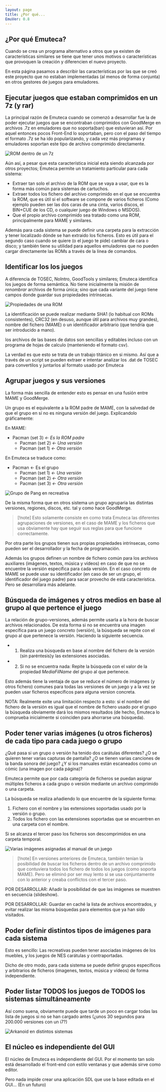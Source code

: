```yaml
---
layout: page
title: ¿Por qué...
EmuVer: 0.8
---
```


## ¿Por qué Emuteca?

Cuando se crea un programa alternativo a otros que ya existen de características similares se tiene que tener unos motivos o características que provoquen la creación y diferencien el nuevo proyecto.

En esta página pasamos a describir las características por las que se creó este proyecto que no estaban implementadas (al menos de forma conjunta) en otros gestores de juegos para emuladores.

## Ejecutar juegos que estaban comprimidos en un 7z (y rar)

La principal razón de Emuteca cuando se comenzó a desarrollar fue la de poder ejecutar juegos que se encontraban comprimidos con GoodMerge en archivos .7z en emuladores que no soporta(ban) que estuvieran así. Por aquel entonces pocos Front-End lo soportaban, pero con el paso del tiempo el formato .7z se ha ido popularizando, y cada vez más programas y emuladores soportan este tipo de archivo comprimido directamente.

![ROM dentro de un 7z](../img/WhyEmuteca/Inside7z.png)

Aún así, a pesar que esta característica inicial esta siendo alcanzada por otros
proyectos; Emuteca permite un tratamiento particular para cada sistema:

  - Extraer tan solo el archivo de la ROM que se vaya a usar, que es la forma más común para sistemas de cartuchos.
  - Extraer todos los fichero del archivo comprimido en el que se encuentra la ROM, que es útil si el software se compone de varios ficheros (Como ejemplo pueden ser las dos caras de una cinta, varios discos, el BIN+CUE de los CD, o cualquier juego de Windows o MSDOS).
  - Que el propio archivo comprimido sea tratado como una ROM, principalmente para MAME y similares.

Además para cada sistema se puede definir una carpeta para la extracción y tener localizado dónde se han extraido los ficheros. Esto es útil para el segundo caso cuando se quiere (o el juego te pide) cambiar de cara o disco; y también tiene su utilidad para aquellos emuladores que no pueden cargar directamente las ROMs a través de la línea de comandos.

## Identificar los los juegos

A diferencia de TOSEC, NoIntro, GoodTools y similares; Emuteca identifica los juegos de forma semántica. No tiene inicialmente la misión de _renombrar_ archivos de forma única; sino que cada variante del juego tiene campos donde guardar sus propiedades intrínsecas.

![Propiedades de una ROM](../img/WhyEmuteca/ROMProperties.png)

La identificación se puede realizar mediante SHA1 (lo habitual con ROMs consistentes), CRC32 (en desuso, aunque útil para archivos muy grandes), nombre del fichero (MAME) o un identificador arbitrario (que tendría que ser introducido a mano).

los archivos de las bases de datos son sencillas y editables incluso con un programa de hojas de calculo (manteniendo el formato csv).

La verdad es que esto se trata de un trabajo titánico en si mismo. Así que a través de un script se pueden extraer e intentar analizar los .dat de TOSEC para convertilos y juntarlos al formato usado por Emuteca

## Agrupar juegos y sus versiones

La forma más sencilla de entender esto es pensar en una fusión entre MAME y GoodMerge.

Un grupo es el equivalente a la ROM padre de MAME, con la salvedad de que el grupo en sí no es ninguna versión del juego. Explicandolo gráficamente:

En MAME:

  - Pacman (set 3) _<- Es la ROM padre_
    - Pacman (set 2) _<- Una versión_ 
    - Pacman (set 1) _<- Otra versión_
  
En Emuteca se traduce como:

  - Pacman <- Es el grupo
    - Pacman (set 1) _<- Una versión_
    - Pacman (set 2) _<- Otra versión_ 
    - Pacman (set 3) _<- Otra versión_

![Grupo de Pang en recreativa](../img/WhyEmuteca/EmutecaGroup.png)

De la misma forma que en otros sistema un grupo agruparia las distintas versiones, regiones, discos, etc. tal y como hace GoodMerge.

>[!note] Esto solamente consiste en como trata Emuteca las diferentes agrupaciones de versiones, en el caso de MAME y los ficheros que usa obviamente hay que seguir sus reglas para que funcione correctamente.

Por otra parte los grupos tienen sus propias propiedades intrínsecas, como pueden ser el desarrollador y la fecha de programación.

Además los grupos definen un nombre de fichero común para los archivos auxiliares (imágenes, textos, música y vídeos) en caso de que no se encuentre la versión específica para cada versión. En el caso concreto de MAME se puede usar su identificador (en caso de ser un grupo, el identificador del juego padre) para sacar provecho de esta característica. Pero se desarrollara más adelante.

## Búsqueda de imágenes y otros medios en base al grupo al que pertence el juego

La relación de grupo-versiones, además permite usarla a la hora de buscar archivos relacionados. De esta forma si no se encuentra una imagen específica para un juego concreto (versión), la búsqueda se repite con el grupo al que pertenece la versión. Haciendo la siguiente secuencia.

  - 1. Realiza una búsqueda en base al nombre del fichero de la versión (sin paréntesis)y las extensiones asociadas.
  - 2. Si no se encuentra nada: Repite la búsqueda con el valor de la propiedad *MediaFilName* del grupo al que pertenece.

Esto además tiene la ventaja de que se reduce el número de imágenes (y otros fichero) comunes  para todas las versiones de un juego y a la vez se pueden usar ficheros específicos para alguna version concreta.

NOTA: Realmente exite una limitación respecto a esto: si el nombre del fichero de la versión es igual que el nombre de fichero usado por el grupo la búsqueda obviamente dará los mismos resultados (de hecho, Emuteca lo comprueba inicialmente si coinciden para ahorrarse una búsqueda).

## Poder tener varias imágenes (u otros ficheros) de cada tipo para cada juego o grupo

¿Qué pasa si un grupo o versión ha tenido dos carátulas diferentes? ¿O se quieren tener varias capturas de pantalla? ¿O se tienen varias canciones de la banda sonora del juego? ¿Y si los manuales están escaneados como un cómic (una imagen por cada página)?

Emuteca permite que por cada categoría de ficheros se puedan asignar múltiples ficheros a cada grupo o versión mediante un archivo comprimido o una carpeta.

La búsqueda se realiza añadiendo lo que encuentre de la siguiente forma:

  1. Fichero con el nombre y las extensiones soportadas usado por la versión o grupo.
  2. Todos los fichero con las extensiones soportadas que se encuentren en una carpeta con el nombre.

Si se alcanza el tercer paso los ficheros son descomprimidos en una carpeta temporal.

![Varias imágenes asignadas al manual de un juego](../img/WhyEmuteca/ManyImages.png)

>[!note] En versiones anteriores de Emuteca, también tenían la posibilidad de buscar los ficheros dentro de un archivo comprimido que contuviera todos los fichero de todos los juegos (como soporta MAME). Pero se eliminó por ser muy lento si se usa conjuntamente con lo anterior y creaba conflictos con el tercer paso.

POR DESARROLLAR: Añadir la posibilidad de que las imágenes se muestren en secuencia (slideshow).

POR DESARROLLAR: Guardar en caché la lista de archivos encontrados, y evitar realizar las misma búsquedas para elementos que ya han sido visitados.

## Poder definir distintos tipos de imágenes para cada sistema 

Esto es sencillo: Las recreativas pueden tener asociadas imágenes de los muebles, y los juegos de NES carátulas y contraportadas.

Dicho de otro modo, para cada sistema se puede definir grupos específicos y arbitrarios de ficheros (imagenes, textos, música y vídeos) de forma independiente. 

## Poder listar TODOS los juegos de TODOS los sistemas simultáneamente 

Así como suena, obviamente puede que tarde un poco en cargar todas las lista de juegos si no se han cargado antes (¿unos 30 segundos para 200.000 versiones con un i7?)

![Arkanoid en distintos sistemas](../img/WhyEmuteca/AllSystems.png)

## El núcleo es independiente del GUI ##

El núcleo de Emuteca es independiente del GUI. Por el momento tan solo está desarrollado el front-end con estilo ventanas y que además sirve como editor.

Pero nada impide crear una aplicación SDL que use la base editada en el GUI... (En un futuro)
